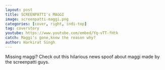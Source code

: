 ```yaml
---
layout: post
title: SCREENPATTI's MAGGI
image: screenpatti-maggi.png
categories: [cover, right, indi-top]
tag: coverstory
youtube: https://www.youtube.com/embed/Yq-vTT-fHtk
catch: Maggi's gone,know the reason why?
author: Harkirat Singh
---
```


Missing maggi?
Check out this hilarious news spoof about maggi made by the screenpatti guys.